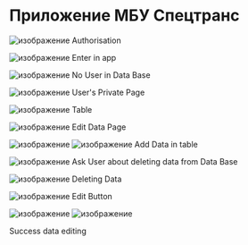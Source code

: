# Приложение МБУ Спецтранс

![изображение](https://user-images.githubusercontent.com/86486142/231561534-3ee743a6-c973-4571-9f71-27bc6489da9a.png)
Authorisation

![изображение](https://user-images.githubusercontent.com/86486142/231561666-f832bfb8-9f72-4dfc-a505-2b8a4933bde9.png)
Enter in app

![изображение](https://user-images.githubusercontent.com/86486142/231561788-4ddce0c3-331c-4f64-ab2f-754ee7999aed.png)
No User in Data Base

![изображение](https://user-images.githubusercontent.com/86486142/231561882-8d6ac51e-46fd-4f8e-aec3-3946662c2a6f.png)
User's Private Page

![изображение](https://user-images.githubusercontent.com/86486142/231561995-97a0c0cc-9f6b-4651-a6ed-1622408676db.png)
Table

![изображение](https://user-images.githubusercontent.com/86486142/231562056-e6ad94ee-d4cd-495a-96af-50d4deb6110b.png)
Edit Data Page

![изображение](https://user-images.githubusercontent.com/86486142/231562138-f569b563-e8c8-434c-be07-28e15a9ab694.png)
![изображение](https://user-images.githubusercontent.com/86486142/231562409-83983cae-cf61-4f89-bb78-c581301f52e1.png)
Add Data in table

![изображение](https://user-images.githubusercontent.com/86486142/231562544-abb4f988-9b55-4298-8331-a3ea60e0ecfe.png)
Ask User about deleting data from Data Base

![изображение](https://user-images.githubusercontent.com/86486142/231562651-da691eab-ae5a-4e66-ab13-526de52dde00.png)
Deleting Data

![изображение](https://user-images.githubusercontent.com/86486142/231562728-eb2bb5b4-6d86-4696-a588-46179416e53e.png)
Edit Button

![изображение](https://user-images.githubusercontent.com/86486142/231562791-1d80131f-3adf-4007-a8d0-7d6e9cab85a1.png)
![изображение](https://user-images.githubusercontent.com/86486142/231562883-37fd3cd8-5125-4af2-83d7-2c7d57ac28fd.png)

Success data editing
